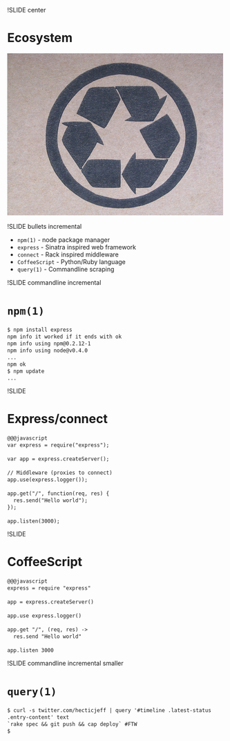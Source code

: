 !SLIDE center

# Ecosystem #

![Ecosystem](recycle.jpg)

!SLIDE bullets incremental

* `npm(1)` - node package manager
* `express` - Sinatra inspired web framework
* `connect` - Rack inspired middleware
* `CoffeeScript` - Python/Ruby language
* `query(1)` - Commandline scraping

!SLIDE commandline incremental

# `npm(1)`

    $ npm install express
    npm info it worked if it ends with ok
    npm info using npm@0.2.12-1
    npm info using node@v0.4.0
    ...
    npm ok
    $ npm update
    ...

!SLIDE

# Express/connect

    @@@javascript
    var express = require("express");

    var app = express.createServer();

    // Middleware (proxies to connect)
    app.use(express.logger());

    app.get("/", function(req, res) {
      res.send("Hello world");
    });

    app.listen(3000);

!SLIDE

# CoffeeScript

    @@@javascript
    express = require "express"

    app = express.createServer()

    app.use express.logger()

    app.get "/", (req, res) ->
      res.send "Hello world"

    app.listen 3000

!SLIDE commandline incremental smaller

# `query(1)`

    $ curl -s twitter.com/hecticjeff | query '#timeline .latest-status .entry-content' text
    `rake spec && git push && cap deploy` #FTW
    $
